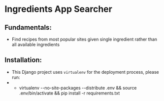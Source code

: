 # Ingredients App Searcher
 
## Fundamentals:
* Find recipes from most popular sites given single ingredient rather than all available ingredients

## Installation:
* This Django project uses `virtualenv` for the deployment process, please run:
* * virtualenv --no-site-packages --distribute .env && source .env/bin/activate && pip install -r requirements.txt

 
